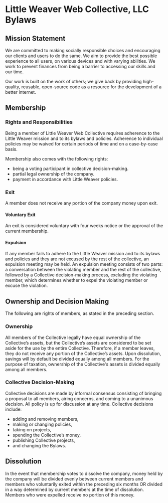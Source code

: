 Little Weaver Web Collective, LLC Bylaws
========================================

Mission Statement
-----------------

We are committed to making socially responsible choices and encouraging our clients and users to do the same.
We aim to provide the best possible experience to all users, on various devices and with varying abilities.
We work to prevent finances from being a barrier to accessing our skills and our time.

Our work is built on the work of others; we give back by providing high-quality, reusable, open-source code as a resource for the development of a better internet.


Membership
----------

### Rights and Responsibilities

Being a member of Little Weaver Web Collective requires adherence to the Little Weaver mission and to its bylaws and policies.
Adherence to individual policies may be waived for certain periods of time and on a case-by-case basis.

Membership also comes with the following rights:

* being a voting participant in collective decision-making.
* partial legal ownership of the company.
* payment in accordance with Little Weaver policies.

### Exit

A member does not receive any portion of the company money upon exit.

#### Voluntary Exit

An exit is considered voluntary with four weeks notice or the approval of the current membership.

#### Expulsion

If any member fails to adhere to the Little Weaver mission and to its bylaws and policies and they are not excused by the rest of the collective, an expulsion meeting may be held.
An expulsion meeting consists of two parts: a conversation between the violating member and the rest of the collective, followed by a Collective decision-making process, excluding the violating member, which determines whether to expel the violating member or excuse the violation.


Ownership and Decision Making
-----------------------------

The following are rights of members, as stated in the preceding section.

### Ownership

All members of the Collective legally have equal ownership of the Collective’s assets, but the Collective’s assets are considered to be set aside for the use by the entire Collective.
Therefore, if a member leaves, they do not receive any portion of the Collective’s assets.
Upon dissolution, savings will by default be divided equally among all members.
For the purpose of taxation, ownership of the Collective's assets is divided equally among all members.

### Collective Decision-Making

Collective decisions are made by informal consensus consisting of bringing a proposal to all members, airing concerns, and coming to a unanimous decision.
All policy is up for discussion at any time.
Collective decisions include:

* adding and removing members,
* making or changing policies,
* taking on projects,
* spending the Collective’s money,
* publishing Collective projects,
* and changing the Bylaws.


Dissolution
-----------

In the event that membership votes to dissolve the company, money held by the company will be divided evenly between current members and members who voluntarily exited within the preceding six months OR divided in a way determined by current members at the time of dissolution.
Members who were expelled receive no portion of this money.
